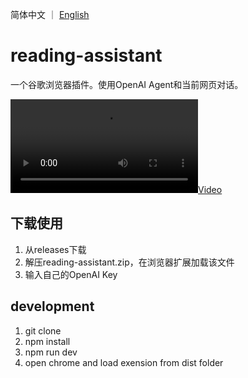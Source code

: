 简体中文 ｜ [English](README_EN.md)

# reading-assistant
一个谷歌浏览器插件。使用OpenAI Agent和当前网页对话。


[![Video](./video.mp4)
](https://github.com/chengfengfengwang/reading-assistant/assets/23279667/30abb679-fbce-455d-a219-f521a0cb3bd3
)

## 下载使用
1. 从releases下载
2. 解压reading-assistant.zip，在浏览器扩展加载该文件
3. 输入自己的OpenAI Key

## development
1. git clone 
2. npm install
3. npm run dev
4. open chrome and load exension from dist folder
